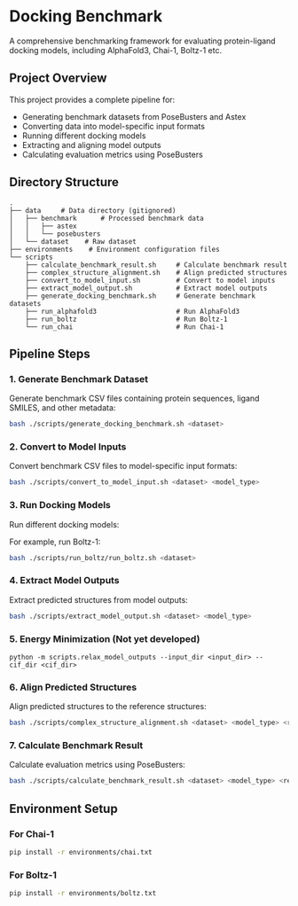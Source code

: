 # Docking Benchmark

A comprehensive benchmarking framework for evaluating protein-ligand docking models, including AlphaFold3, Chai-1, Boltz-1 etc.

## Project Overview

This project provides a complete pipeline for:
- Generating benchmark datasets from PoseBusters and Astex
- Converting data into model-specific input formats
- Running different docking models
- Extracting and aligning model outputs
- Calculating evaluation metrics using PoseBusters

## Directory Structure
```plaintext
.
├── data     # Data directory (gitignored)
│   ├── benchmark      # Processed benchmark data
│   │   ├── astex
│   │   └── posebusters
│   └── dataset    # Raw dataset
├── environments    # Environment configuration files
└── scripts
    ├── calculate_benchmark_result.sh     # Calculate benchmark result
    ├── complex_structure_alignment.sh    # Align predicted structures
    ├── convert_to_model_input.sh         # Convert to model inputs
    ├── extract_model_output.sh           # Extract model outputs
    ├── generate_docking_benchmark.sh     # Generate benchmark datasets
    ├── run_alphafold3                    # Run AlphaFold3
    ├── run_boltz                         # Run Boltz-1
    └── run_chai                          # Run Chai-1
```


## Pipeline Steps

### 1. Generate Benchmark Dataset

Generate benchmark CSV files containing protein sequences, ligand SMILES, and other metadata:

```bash
bash ./scripts/generate_docking_benchmark.sh <dataset>
```

### 2. Convert to Model Inputs

Convert benchmark CSV files to model-specific input formats:

```bash
bash ./scripts/convert_to_model_input.sh <dataset> <model_type>
```

### 3. Run Docking Models

Run different docking models:

For example, run Boltz-1:
```bash
bash ./scripts/run_boltz/run_boltz.sh <dataset>
```

### 4. Extract Model Outputs

Extract predicted structures from model outputs:

```bash
bash ./scripts/extract_model_output.sh <dataset> <model_type>
```

### 5. Energy Minimization (Not yet developed)

```
python -m scripts.relax_model_outputs --input_dir <input_dir> --cif_dir <cif_dir>
```

### 6. Align Predicted Structures

Align predicted structures to the reference structures:

```bash
bash ./scripts/complex_structure_alignment.sh <dataset> <model_type> <relax_mode>
```

### 7. Calculate Benchmark Result

Calculate evaluation metrics using PoseBusters:

```bash
bash ./scripts/calculate_benchmark_result.sh <dataset> <model_type> <relax_mode>
```

## Environment Setup

### For Chai-1
```bash
pip install -r environments/chai.txt
```

### For Boltz-1
```bash
pip install -r environments/boltz.txt
```



